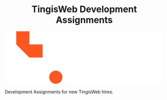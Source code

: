 <h1 align="center">
  TingisWeb Development Assignments
</h1>
<p align="center">
  <img src="./tw-logo.svg" alt="Tingis Web Logo" style="width:500px;">
</p>

Development Assignments for new TingisWeb hires.

